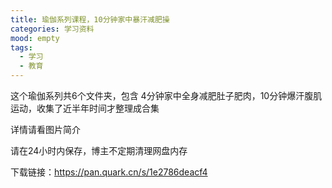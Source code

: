 ```yaml
---
title: 瑜伽系列课程，10分钟家中暴汗减肥操
categories: 学习资料
mood: empty
tags:
  - 学习
  - 教育
---
```


这个瑜伽系列共6个文件夹，包含 4分钟家中全身减肥肚子肥肉，10分钟爆汗腹肌运动，收集了近半年时间才整理成合集




详情请看图片简介




请在24小时内保存，博主不定期清理网盘内存





下载链接：https://pan.quark.cn/s/1e2786deacf4





